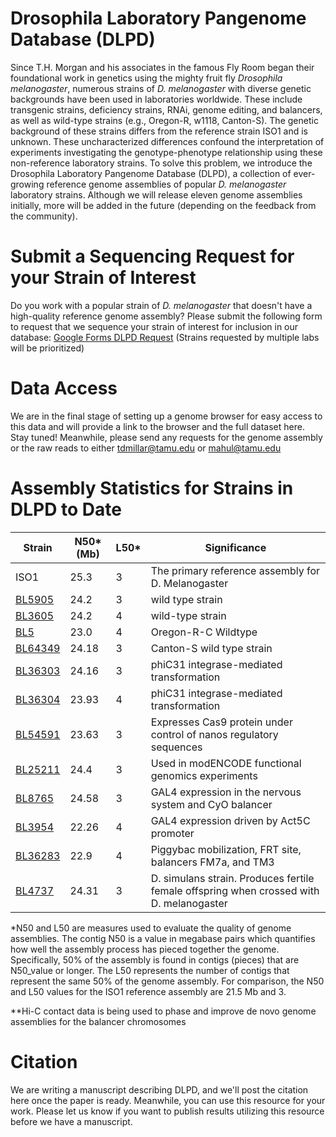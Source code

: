 # Drosophila Laboratory Pangenome Database (DLPD)
Since T.H. Morgan and his associates in the famous Fly Room began their foundational work in genetics using the mighty fruit fly _Drosophila melanogaster_, numerous strains of _D. melanogaster_ with diverse genetic backgrounds have been used in laboratories worldwide. These include transgenic strains, deficiency strains, RNAi, genome editing, and balancers, as well as wild-type strains (e.g., Oregon-R, w1118, Canton-S). The genetic background of these strains differs from the reference strain ISO1 and is unknown. These uncharacterized differences confound the interpretation of experiments investigating the genotype-phenotype relationship using these non-reference laboratory strains. To solve this problem, we introduce the Drosophila Laboratory Pangenome Database (DLPD), a collection of ever-growing reference genome assemblies of popular _D. melanogaster_ laboratory strains. Although we will release eleven genome assemblies initially, more will be added in the future (depending on the feedback from the community). 

# Submit a Sequencing Request for your Strain of Interest
Do you work with a popular strain of _D. melanogaster_ that doesn't have a high-quality reference genome assembly? Please submit the following form to request that we sequence your strain of interest for inclusion in our database: [Google Forms DLPD Request](https://forms.gle/2m8gByd5vhed84xM9) (Strains requested by multiple labs will be prioritized)

# Data Access
We are in the final stage of setting up a genome browser for easy access to this data and will provide a link to the browser and the full dataset here. Stay tuned!
Meanwhile, please send any requests for the genome assembly or the raw reads to either tdmillar@tamu.edu or mahul@tamu.edu

# Assembly Statistics for Strains in DLPD to Date
| Strain   | N50* (Mb)  | L50*  | Significance |
|----------|------------|-----| --------------|
| ISO1     | 25.3     | 3   | The primary reference assembly for D. Melanogaster |
| [BL5905](https://bdsc.indiana.edu/Home/Search?presearch=5905)   | 24.2     | 3   | wild type strain |
| [BL3605](https://bdsc.indiana.edu/Home/Search?presearch=3605)  | 24.2     | 4   | wild-type strain |
| [BL5](https://bdsc.indiana.edu/Home/Search?presearch=5)      | 23.0     | 4   | Oregon-R-C Wildtype |
| [BL64349](https://bdsc.indiana.edu/Home/Search?presearch=64349) | 24.18    | 3   | Canton-S wild type strain |
| [BL36303](https://bdsc.indiana.edu/Home/Search?presearch=36303) | 24.16    | 3   | phiC31 integrase-mediated transformation |
| [BL36304](https://bdsc.indiana.edu/Home/Search?presearch=36304) | 23.93    | 4   | phiC31 integrase-mediated transformation |
| [BL54591](https://bdsc.indiana.edu/Home/Search?presearch=54591) | 23.63    | 3   | Expresses Cas9 protein under control of nanos regulatory sequences |
| [BL25211](https://bdsc.indiana.edu/Home/Search?presearch=25211)  | 24.4     | 3   | Used in modENCODE functional genomics experiments |
| [BL8765](https://bdsc.indiana.edu/Home/Search?presearch=8765) | 24.58    | 3   | GAL4 expression in the nervous system and CyO balancer |
| [BL3954](https://bdsc.indiana.edu/Home/Search?presearch=3954) | 22.26    | 4   | GAL4 expression driven by Act5C promoter |
| [BL36283](https://bdsc.indiana.edu/Home/Search?presearch=36283) | 22.9     | 4   | Piggybac mobilization, FRT site, balancers FM7a, and TM3 |
| [BL4737](https://bdsc.indiana.edu/Home/Search?presearch=4737) | 24.31    | 3   | D. simulans strain. Produces fertile female offspring when crossed with D. melanogaster |

*N50 and L50 are measures used to evaluate the quality of genome assemblies. The contig N50 is a value in megabase pairs which quantifies how well the assembly process has pieced together the genome. Specifically, 50% of the assembly is found in contigs (pieces) that are N50_value or longer. The L50 represents the number of contigs that represent the same 50% of the genome assembly. For comparison, the N50 and L50 values for the ISO1 reference assembly are 21.5 Mb and 3. 

**Hi-C contact data is being used to phase and improve de novo genome assemblies for the balancer chromosomes

# Citation
We are writing a manuscript describing DLPD, and we'll post the citation here once the paper is ready. Meanwhile, you can use this resource for your work. Please let us know if you want to publish results utilizing this resource before we have a manuscript.

